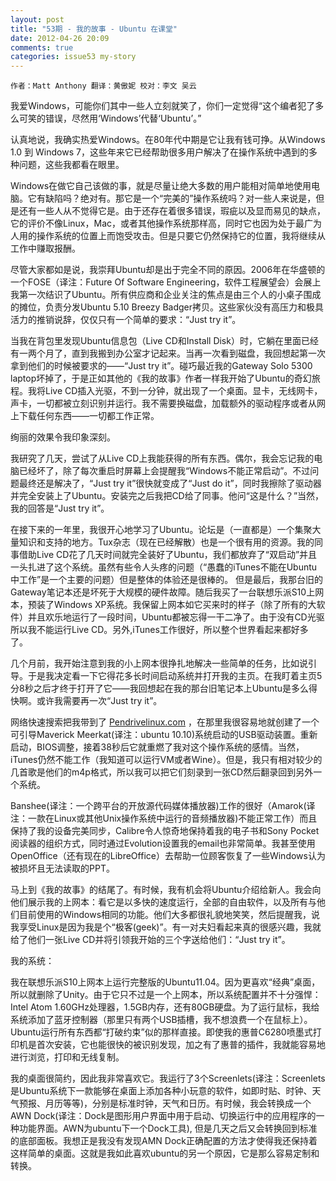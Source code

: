 ```yaml
---
layout: post
title: "53期 - 我的故事 - Ubuntu 在课堂"
date: 2012-04-26 20:09
comments: true
categories: issue53 my-story
---
```


`作者：Matt Anthony 翻译：黄傲妮 校对：李文 吴云`

我爱Windows，可能你们其中一些人立刻就笑了，你们一定觉得“这个编者犯了多么可笑的错误，尽然用‘Windows’代替‘Ubuntu’。”

认真地说，我确实热爱Windows。在80年代中期是它让我有钱可挣。从Windows 1.0 到 Windows 7，这些年来它已经帮助很多用户解决了在操作系统中遇到的多种问题，这些我都看在眼里。

Windows在做它自己该做的事，就是尽量让绝大多数的用户能相对简单地使用电脑。它有缺陷吗？绝对有。那它是一个“完美的”操作系统吗？对一些人来说是，但是还有一些人从不觉得它是。由于还存在着很多错误，瑕疵以及显而易见的缺点，它的评价不像Linux，Mac，或者其他操作系统那样高，同时它也因为处于最广为人用的操作系统的位置上而饱受攻击。但是只要它仍然保持它的位置，我将继续从工作中赚取报酬。

<!--more-->

尽管大家都如是说，我崇拜Ubuntu却是出于完全不同的原因。2006年在华盛顿的一个FOSE（译注：Future Of Software Engineering，软件工程展望会）会展上我第一次结识了Ubuntu。所有供应商和企业关注的焦点是由三个人的小桌子围成的摊位，负责分发Ubuntu 5.10 Breezy Badger拷贝。这些家伙没有高压力和极具活力的推销说辞，仅仅只有一个简单的要求：“Just try it”。

当我在背包里发现Ubuntu信息包（Live CD和Install Disk）时，它躺在里面已经有一两个月了，直到我搬到办公室才记起来。当再一次看到磁盘，我回想起第一次拿到他们的时候被要求的——“Just try it”。碰巧最近我的Gateway Solo 5300 laptop坏掉了，于是正如其他的《我的故事》作者一样我开始了Ubuntu的奇幻旅程。我将Live CD插入光驱，不到一分钟，就出现了一个桌面。显卡，无线网卡，声卡，一切都被立刻识别并运行。我不需要换磁盘，加载额外的驱动程序或者从网上下载任何东西——一切都工作正常。

绚丽的效果令我印象深刻。

我研究了几天，尝试了从Live CD上我能获得的所有东西。偶尔，我会忘记我的电脑已经坏了，除了每次重启时屏幕上会提醒我“Windows不能正常启动”。不过问题最终还是解决了，“Just try it”很快就变成了“Just do it”，同时我擦除了驱动器并完全安装上了Ubuntu。安装完之后我把CD给了同事。他问“这是什么？”当然，我的回答是“Just try it”。

在接下来的一年里，我很开心地学习了Ubuntu。论坛是（一直都是）一个集聚大量知识和支持的地方。Tux杂志（现在已经解散）也是一个很有用的资源。我的同事借助Live CD花了几天时间就完全装好了Ubuntu，我们都放弃了“双启动”并且一头扎进了这个系统。虽然有些令人头疼的问题（“愚蠢的iTunes不能在Ubuntu中工作”是一个主要的问题）但是整体的体验还是很棒的。
但是最后，我那台旧的Gateway笔记本还是坏死于大规模的硬件故障。随后我买了一台联想乐派S10上网本，预装了Windows XP系统。我保留上网本如它买来时的样子（除了所有的大软件）并且欢乐地运行了一段时间，Ubuntu都被忘得一干二净了。由于没有CD光驱所以我不能运行Live CD。另外,iTunes工作很好，所以整个世界看起来都好多了。

几个月前，我开始注意到我的小上网本很挣扎地解决一些简单的任务，比如说引导。于是我决定看一下它得花多长时间启动系统并打开我的主页。在我盯着主页5分8秒之后才终于打开了它——我回想起在我的那台旧笔记本上Ubuntu是多么得快啊。或许我需要再一次“Just try it”。

网络快速搜索把我带到了 [Pendrivelinux.com](http://Pendrivelinux.com) ，在那里我很容易地就创建了一个可引导Maverick Meerkat(译注：ubuntu 10.10)系统启动的USB驱动装置。重新启动，BIOS调整，接着38秒后它就重燃了我对这个操作系统的感情。当然，iTunes仍然不能工作（我知道可以运行VM或者Wine）。但是，我只有相对较少的几首歌是他们的m4p格式，所以我可以把它们刻录到一张CD然后翻录回到另外一个系统。

Banshee(译注：一个跨平台的开放源代码媒体播放器)工作的很好（Amarok(译注：一款在Linux或其他Unix操作系统中运行的音频播放器)不能正常工作）而且保持了我的设备完美同步，Calibre令人惊奇地保持着我的电子书和Sony Pocket阅读器的组织方式，同时通过Evolution设置我的email也非常简单。我甚至使用OpenOffice（还有现在的LibreOffice）去帮助一位顾客恢复了一些Windows认为被损坏且无法读取的PPT。

马上到《我的故事》的结尾了。有时候，我有机会将Ubuntu介绍给新人。我会向他们展示我的上网本：看它是以多快的速度运行，全部的自由软件，以及所有与他们目前使用的Windows相同的功能。他们大多都很礼貌地笑笑，然后提醒我，说我享受Linux是因为我是个“极客(geek)”。有一对夫妇看起来真的很感兴趣，我就给了他们一张Live CD并将引领我开始的三个字送给他们：“Just try it”。

我的系统：

我在联想乐派S10上网本上运行完整版的Ubuntu11.04。因为更喜欢“经典”桌面，所以就删除了Unity。由于它只不过是一个上网本，所以系统配置并不十分强悍：Intel Atom 1.60GHz处理器，1.5GB内存，还有80GB硬盘。为了运行鼠标，我给系统添加了蓝牙控制器（那里只有两个USB插槽，我不想浪费一个在鼠标上）。Ubuntu运行所有东西都“打破约束”似的那样直接。即使我的惠普C6280喷墨式打印机是首次安装，它也能很快的被识别发现，加之有了惠普的插件，我就能容易地进行浏览，打印和无线复制。

我的桌面很简约，因此我非常喜欢它。我运行了3个Screenlets(译注：Screenlets是Ubuntu系统下一款能够在桌面上添加各种小玩意的软件，如即时贴、时钟、天气预报、月历等等)，分别是标准时钟，天气和日历。有时候，我会转换成一个AWN Dock(译注：Dock是图形用户界面中用于启动、切换运行中的应用程序的一种功能界面。AWN为ubuntu下一个Dock工具), 但是几天之后又会转换回到标准的底部面板。我想正是我没有发现AMN Dock正确配置的方法才使得我还保持着这样简单的桌面。这就是我如此喜欢ubuntu的另一个原因，它是那么容易定制和转换。